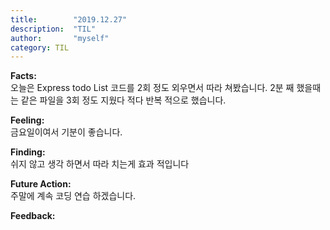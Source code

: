 ```yaml
---
title:        "2019.12.27"
description:  "TIL"
author:       "myself"
category: TIL
---
```

**Facts:** <br>
오늘은 Express todo List 코드를 2회 정도 외우면서 따라 쳐봤습니다. 2분 째 했을때는 같은 파일을 3회 정도 지웠다 적다 반복 적으로 했습니다. 

**Feeling:** <br>
금요일이여서 기분이 좋습니다.

**Finding:** <br>
쉬지 않고 생각 하면서 따라 치는게 효과 적입니다

**Future Action:** <br>
주말에 계속 코딩 연습 하겠습니다.


**Feedback:** <br>
